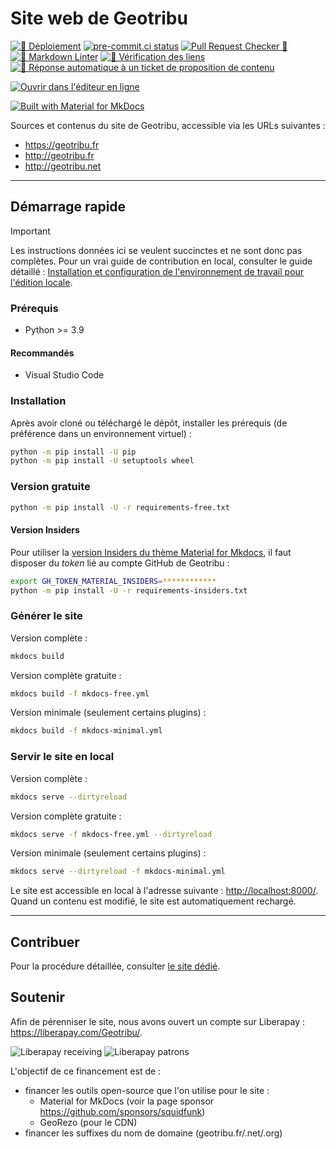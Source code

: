 # Site web de Geotribu

[![🚀 Déploiement](https://github.com/geotribu/website/actions/workflows/deploy.yml/badge.svg)](https://github.com/geotribu/website/actions/workflows/deploy.yml)
[![pre-commit.ci status](https://results.pre-commit.ci/badge/github/geotribu/website/master.svg)](https://results.pre-commit.ci/latest/github/geotribu/website/master)
[![Pull Request Checker 🛃](https://github.com/geotribu/website/actions/workflows/pr_checker_build.yml/badge.svg)](https://github.com/geotribu/website/actions/workflows/pr_checker_build.yml)
[![🎳 Markdown Linter](https://github.com/geotribu/website/actions/workflows/pr_linter_markdown.yml/badge.svg)](https://github.com/geotribu/website/actions/workflows/pr_linter_markdown.yml)
[![🎳 Vérification des liens](https://github.com/geotribu/website/actions/workflows/links_checker.yml/badge.svg)](https://github.com/geotribu/website/actions/workflows/links_checker.yml)
[![🤖 Réponse automatique à un ticket de proposition de contenu](https://github.com/geotribu/website/actions/workflows/issue_comment.yml/badge.svg)](https://github.com/geotribu/website/actions/workflows/issue_comment.yml)

[![Ouvrir dans l'éditeur en ligne](https://img.shields.io/static/v1?logo=visualstudiocode&label=&message=Open%20in%20Visual%20Studio%20Code&labelColor=2c2c32&color=007acc&logoColor=007acc)](https://open.vscode.dev/geotribu/website)

[![Built with Material for MkDocs](https://img.shields.io/badge/Material_for_MkDocs-526CFE?style=for-the-badge&logo=MaterialForMkDocs&logoColor=white)](https://squidfunk.github.io/mkdocs-material/)

Sources et contenus du site de Geotribu, accessible via les URLs suivantes :

- <https://geotribu.fr>
- <http://geotribu.fr>
- <http://geotribu.net>

----

## Démarrage rapide

> [!IMPORTANT]  
> Les instructions données ici se veulent succinctes et ne sont donc pas complètes. Pour un vrai guide de contribution en local, consulter le guide détaillé : [Installation et configuration de l'environnement de travail pour l'édition locale](https://contribuer.geotribu.fr/).

### Prérequis

- Python >= 3.9

#### Recommandés

- Visual Studio Code

### Installation

Après avoir cloné ou téléchargé le dépôt, installer les prérequis (de préférence dans un environnement virtuel) :

```bash
python -m pip install -U pip
python -m pip install -U setuptools wheel
```

### Version gratuite

```bash
python -m pip install -U -r requirements-free.txt
```

#### Version Insiders

Pour utiliser la [version Insiders du thème Material for Mkdocs](https://squidfunk.github.io/mkdocs-material/insiders/), il faut disposer du *token* lié au compte GitHub de Geotribu :

```bash
export GH_TOKEN_MATERIAL_INSIDERS=************
python -m pip install -U -r requirements-insiders.txt
```

### Générer le site

Version complète :

```bash
mkdocs build
```

Version complète gratuite :

```bash
mkdocs build -f mkdocs-free.yml
```

Version minimale (seulement certains plugins) :

```bash
mkdocs build -f mkdocs-minimal.yml
```

### Servir le site en local

Version complète :

```bash
mkdocs serve --dirtyreload
```

Version complète gratuite :

```bash
mkdocs serve -f mkdocs-free.yml --dirtyreload
```

Version minimale (seulement certains plugins) :

```bash
mkdocs serve --dirtyreload -f mkdocs-minimal.yml
```

Le site est accessible en local à l'adresse suivante : <http://localhost:8000/>.  
Quand un contenu est modifié, le site est automatiquement rechargé.

----

## Contribuer

Pour la procédure détaillée, consulter [le site dédié](https://contribuer.geotribu.fr/).

## Soutenir

Afin de pérenniser le site, nous avons ouvert un compte sur Liberapay : <https://liberapay.com/Geotribu/>.

![Liberapay receiving](https://img.shields.io/liberapay/receives/Geotribu?color=green&label=re%C3%A7oit&style=flat-square)
![Liberapay patrons](https://img.shields.io/liberapay/patrons/Geotribu?color=blue&label=soutiens&style=flat-square)

L'objectif de ce financement est de :

- financer les outils open-source que l'on utilise pour le site :
    - Material for MkDocs (voir la page sponsor <https://github.com/sponsors/squidfunk>)
    - GeoRezo (pour le CDN)
- financer les suffixes du nom de domaine (geotribu.fr/.net/.org)
